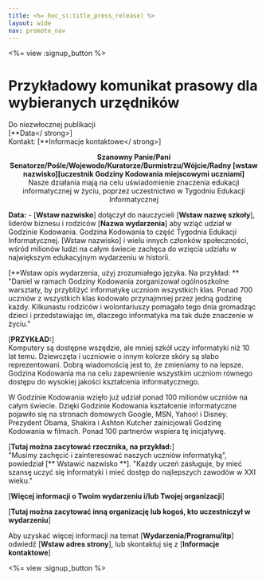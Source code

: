 ```yaml
---
title: <%= hoc_s(:title_press_release) %>
layout: wide
nav: promote_nav
---
```

<%= view :signup_button %>

# Przykładowy komunikat prasowy dla wybieranych urzędników

Do niezwłocznej publikacji  
[**Data</ strong>]   
Kontakt: [**Informacje kontaktowe</ strong>]  
  
</p> 

<strong> <center>Szanowny Panie/Pani Senatorze/Pośle/Wojewodo/Kuratorze/Burmistrzu/Wójcie/Radny [wstaw nazwisko][uczestnik Godziny Kodowania miejscowymi uczniami]</strong>  
Nasze działania mają na celu uświadomienie znaczenia edukacji informatycznej w życiu, poprzez uczestnictwo w Tygodniu Edukacji Informatycznej</center>   
  


**Data:** - [**Wstaw nazwisko**] dołączył do nauczycieli [**Wstaw nazwę szkoły**], liderów biznesu i rodziców [**Nazwa wydarzenia**] aby wziąć udział w Godzinie Kodowania. Godzina Kodowania to część Tygodnia Edukacji Informatycznej. [Wstaw nazwisko] i wielu innych członków społeczności, wśród milionów ludzi na całym świecie zachęca do wzięcia udziału w największym edukacyjnym wydarzeniu w historii.

[**Wstaw opis wydarzenia, użyj zrozumiałego języka. Na przykład: ** "Daniel w ramach Godziny Kodowania zorganizował ogólnoszkolne warsztaty, by przybliżyć informatykę uczniom wszystkich klas. Ponad 700 uczniów z wszystkich klas kodowało przynajmniej przez jedną godzinę każdy. Kilkunastu rodziców i wolontariuszy pomagało tego dnia gromadząc dzieci i przedstawiając im, dlaczego informatyka ma tak duże znaczenie w życiu."

[**PRZYKŁAD:**]  
Komputery są dostępne wszędzie, ale mniej szkół uczy informatyki niż 10 lat temu. Dziewczęta i uczniowie o innym kolorze skóry są słabo reprezentowani. Dobrą wiadomością jest to, że zmieniamy to na lepsze. Godzina Kodowania ma na celu zapewnienie wszystkim uczniom równego dostępu do wysokiej jakości kształcenia informatycznego.

W Godzinie Kodowania wzięło już udział ponad 100 milionów uczniów na całym świecie. Dzięki Godzinie Kodowania kształcenie informatyczne pojawiło się na stronach domowych Google, MSN, Yahoo! i Disney. Prezydent Obama, Shakira i Ashton Kutcher zainicjowali Godzinę Kodowania w filmach. Ponad 100 partnerów wspiera tę inicjatywę.

[**Tutaj można zacytować rzecznika, na przykład:**]  
"Musimy zachęcić i zainteresować naszych uczniów informatyką", powiedział [** Wstawić nazwisko **]. "Każdy uczeń zasługuje, by mieć szansę uczyć się informatyki i mieć dostęp do najlepszych zawodów w XXI wieku."

[**Więcej informacji o Twoim wydarzeniu i/lub Twojej organizacji**]

[**Tutaj można zacytować inną organizację lub kogoś, kto uczestniczył w wydarzeniu**]

Aby uzyskać więcej informacji na temat [**Wydarzenia/Programu/itp**] odwiedź [**Wstaw adres strony**], lub skontaktuj się z [**Informacje kontaktowe**]

  
  


<%= view :signup_button %>